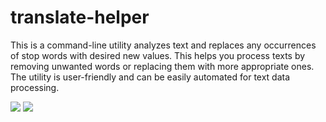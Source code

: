 # translate-helper

This is a command-line utility analyzes text and replaces any occurrences of stop words with desired new values. This helps you process texts by removing unwanted words or replacing them with more appropriate ones. The utility is user-friendly and can be easily automated for text data processing.

<a href="https://codeclimate.com/github/nesquick017/translate-helper/maintainability"><img src="https://api.codeclimate.com/v1/badges/34c92a1dee77a8873972/maintainability" /></a>    <a href="https://codeclimate.com/github/nesquick017/translate-helper/test_coverage"><img src="https://api.codeclimate.com/v1/badges/34c92a1dee77a8873972/test_coverage" /></a>
